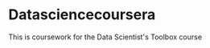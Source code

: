 Datasciencecoursera
===================

This is coursework for the Data Scientist's Toolbox course
